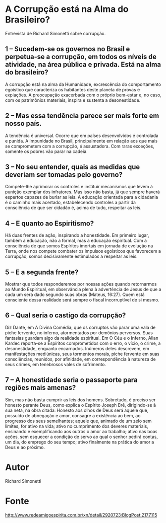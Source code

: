 # A Corrupção está na Alma do Brasileiro?

Entrevista de Richard Simonetti sobre corrupção.

## 1 – Sucedem-se os governos no Brasil e perpetua-se a corrupção, em todos os níveis de atividade, na área pública e privada. Está na alma do brasileiro?
A corrupção está na alma da Humanidade, excrescência do comportamento egoístico que caracteriza os habitantes deste planeta de provas e expiações. A preocupação exacerbada com o próprio bem-estar e, no caso, com os patrimônios materiais, inspira e sustenta a desonestidade.

## 2 – Mas essa tendência parece ser mais forte em nosso país.
A tendência é universal. Ocorre que em países desenvolvidos é controlada e punida. A impunidade no Brasil, principalmente em relação aos que mais se comprometem com a corrupção, é assustadora. Com raras exceções, somente os pobres vão parar na cadeia.

## 3 – No seu entender, quais as medidas que deveriam ser tomadas pelo governo?
Compete-lhe aprimorar os controles e instituir mecanismos que levem à punição exemplar dos infratores. Mas isso não basta, já que sempre haverá espertos capazes de burlar as leis. A educação orientada para a cidadania é o caminho mais acertado, estabelecendo controles a partir da consciência de que ser cidadão é, acima de tudo, respeitar as leis.

## 4 – E quanto ao Espiritismo?
Há duas frentes de ação, inspirando a honestidade. Em primeiro lugar, também a educação, não a formal, mas a educação espiritual. Com a consciência de que somos Espíritos imortais em jornada de evolução na Terra, onde nos compete combater os impulsos egoísticos que favorecem a corrupção, somos decisivamente estimulados a respeitar as leis.

## 5 – E a segunda frente?
Mostrar que todos responderemos por nossas ações quando retornarmos ao Mundo Espiritual, em observância plena à advertência de Jesus de que a cada um será dado segundo suas obras (Mateus, 16:27). Quem está consciente dessa realidade será sempre o fiscal incorruptível de si mesmo.

## 6 – Qual seria o castigo da corrupção?
Diz Dante, em A Divina Comédia, que os corruptos vão parar uma vala de piche fervente, no inferno, atormentados por demônios perversos. Suas fantasias guardam algo da realidade espiritual. Em O Céu e o Inferno, Allan Kardec reporta-se a Espíritos comprometidos com o erro, o vício, o crime, a desonestidade, enquanto encarnados. Inúmeros deles descrevem, em manifestações mediúnicas, seus tormentos morais, piche fervente em suas consciências, reunidos, por afinidade, em correspondência à natureza de seus crimes, em tenebrosos vales de sofrimento.

## 7 – A honestidade seria o passaporte para regiões mais amenas?
Sim, mas não basta cumprir as leis dos homens. Sobretudo, é preciso ser honesto perante Deus, como explica o Espírito Joseph Brê, dirigindo-se à sua neta, na obra citada: Honesto aos olhos de Deus será aquele que, possuído de abnegação e amor, consagre a existência ao bem, ao progresso dos seus semelhantes; aquele que, animado de um zelo sem limites, for ativo na vida; ativo no cumprimento dos deveres materiais, ensinando e exemplificando aos outros o amor ao trabalho; ativo nas boas ações, sem esquecer a condição de servo ao qual o senhor pedirá contas, um dia, do emprego do seu tempo; ativo finalmente na prática do amor a Deus e ao próximo.

# Autor
Richard Simonetti

# Fonte
http://www.redeamigoespirita.com.br/xn/detail/2920723:BlogPost:2177115
